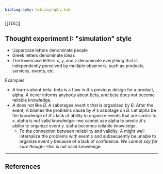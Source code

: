 ```yaml
---
bibliography: bibliography.bib
---
```


[[_TOC_]]

## Thought experiment I: "simulation" style

*  Uppercase letters denominate people
*  Greek letters denominate ideas
*  The lowercase letters x, y, and z denominate everything that is independently perceived by multiple observers, such as products, services, events, etc.

Examples: 

*  _A_ learns about beta. beta is a flaw in _A_'s previous design for a product, alpha. _A_ never informs anybody about beta, and beta does not become reliable knowledge.
*  _A_ does not like _B_. _A_ sabotages event _x_ that is organized by _B_. After the event, _A_ blames the problems cause by _A_'s sabotage on _B_. Let alpha be the knowledge of _A_'s lack of ability to organize events that are similar to _x_. alpha is _not_ valid knowledge--we cannot use alpha to predic _A_'s ability to organize event _y_. alpha becomes reliable knowledge.
    * To the connection between reliability and validity: _A_ might well internalize the problems with event _x_ and subsequently be unable to organize event _y_ because of a lack of confidence. _We cannot say for sure though_--this is not valid knowledge.

---

## References